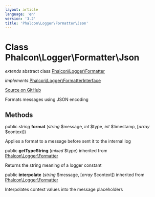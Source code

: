 ```yaml
---
layout: article
language: 'en'
version: '3.2'
title: 'Phalcon\Logger\Formatter\Json'
---
```

# Class **Phalcon\Logger\Formatter\Json**

*extends* abstract class [Phalcon\Logger\Formatter](/3.2/en/api/Phalcon_Logger_Formatter)

*implements* [Phalcon\Logger\FormatterInterface](/3.2/en/api/Phalcon_Logger_FormatterInterface)

<a href="https://github.com/phalcon/cphalcon/tree/v3.2.0/phalcon/logger/formatter/json.zep" class="btn btn-default btn-sm">Source on GitHub</a>

Formats messages using JSON encoding


## Methods
public *string* **format** (*string* $message, *int* $type, *int* $timestamp, [*array* $context])

Applies a format to a message before sent it to the internal log



public  **getTypeString** (*mixed* $type) inherited from [Phalcon\Logger\Formatter](/3.2/en/api/Phalcon_Logger_Formatter)

Returns the string meaning of a logger constant



public  **interpolate** (*string* $message, [*array* $context]) inherited from [Phalcon\Logger\Formatter](/3.2/en/api/Phalcon_Logger_Formatter)

Interpolates context values into the message placeholders



